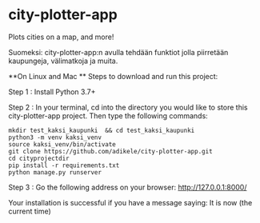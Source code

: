 # city-plotter-app
Plots cities on a map, and more!

Suomeksi: city-plotter-app:n avulla tehdään funktiot jolla piirretään kaupungeja, välimatkoja ja muita.

**On Linux and Mac **
Steps to download and run this project:

Step 1 : Install Python 3.7+

Step 2 : In your terminal, cd into the directory you would like to store this city-plotter-app project. 
Then type the following commands:

```
mkdir test_kaksi_kaupunki  && cd test_kaksi_kaupunki 
python3 -m venv kaksi_venv
source kaksi_venv/bin/activate
git clone https://github.com/adikele/city-plotter-app.git
cd cityprojectdir
pip install -r requirements.txt
python manage.py runserver
```

Step 3 :
Go the following address on your browser: http://127.0.0.1:8000/

Your installation is successful if you have a message saying: It is now (the current time)
